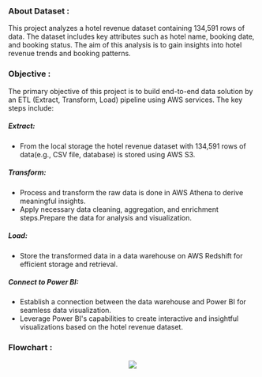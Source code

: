 ### About Dataset :
This project analyzes a hotel revenue dataset containing 134,591 rows of data. The dataset includes key attributes such as hotel name, booking date, and booking status. The aim of this analysis is to gain insights into hotel revenue trends and booking patterns.

### Objective :
The primary objective of this project is to build end-to-end data solution by an ETL (Extract, Transform, Load) pipeline using AWS services. The key steps include:
##### Extract:
- From the local storage the hotel revenue dataset with 134,591 rows of data(e.g., CSV file, database) is stored using AWS S3.
##### Transform:
- Process and transform the raw data is done in AWS Athena to derive meaningful insights.
- Apply necessary data cleaning, aggregation, and enrichment steps.Prepare the data for analysis and visualization.
##### Load:
- Store the transformed data in a data warehouse on AWS Redshift for efficient storage and retrieval.
##### Connect to Power BI:
- Establish a connection between the data warehouse and Power BI for seamless data visualization.
- Leverage Power BI's capabilities to create interactive and insightful visualizations based on the hotel revenue dataset.


### Flowchart :

<p align="center"><img src='https://i.postimg.cc/qM7M4Kg2/Flowchart.png'><p align="center">
  
